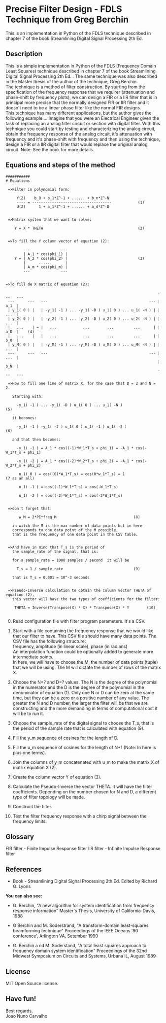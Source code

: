 # Precise Filter Design - FDLS Technique from Greg Berchin
This is an implementation in Python of the FDLS technique described in chapter 7 of the book Streamlining Digital Signal Processing 2th Ed.   

## Description
This is a simple implementation in Python of the FDLS (Frequency Domain Least Squares) technique described in chapter 7 of the book Streamlining Digital Signal Processing 2th Ed. . The same technique was also described in the Master thesis of the author of the technique, Greg Berchin. <br>
The technique is a method of filter construction. By starting from the specification of the frequency response that we requirer (attenuation and phase-shift by frequency plots), we can design a FIR or a IIR filter that is in principal more precise that the normally designed FIR or IIR filter and it doesn't need to be a linear phase filter like the normal FIR designs. <br>
This technique has many different applications, but the author gives the following example ... Imagine that you were an Electrical Engineer given the task of replacing an analog filter circuit or section with digital filter. With this technique you could start by testing and characterizing the analog circuit, obtain the frequency response of the analog circuit, it's attenuation with frequency and it's phase-shift with frequency and then using the technique, design a FIR or a IIR digital filter that would replace the original analog circuit. 
Note: See the book for more details. <br>

## Equations and steps of the method

```
###########
# Equations

 =>Filter in polynomial form:

     Y(Z)    b_0 + b_1*Z^-1 + ...... + b_n*Z^-N
     ---- = ------------------------------------            (1)
     U(Z)      1 + a_1*Z^-1 + ...... + a_d*Z^-D

 
 =>Matrix system that we want to solve:

    Y = X * THETA                                           (2)

 
 =>To fill the Y column vector of equation (2):
 
        ---              --- 
        | A_1 * cos(phi_1) |
    Y = | A_2 * cos(phi_2) |                                (3)
        |      ......      |
        | A_m * cos(phi_m) |
        ---              ---


=>To fill de X matrix of equation (2):

                                                                     ---   ---
 ---      ---   ---                                              --- |  a_1  |
 | y_1( 0 ) |   | -y_1( -1 ) ... -y_1( -D ) u_1( 0 ) ... u_1( -N ) | |  ...  |
 | y_2( 0 ) |   | -y_2( -1 ) ... -y_2( -D ) u_2( 0 ) ... u_2( -N ) | |  ...  |
 |   ...    | = |   ...            ...        ...         ...      | |  a_D  |    (4)
 |   ...    |   |   ...            ...        ...         ...      | |  b_0  | 
 | y_M( 0 ) |   | -y_M( -1 ) ... -y_M( -D ) u_M( 0 ) ... u_M( -N ) | |  ...  |
 ---      ---   ---                                              --- |  ...  |
                                                                     |  b_N  |
                                                                     ---   ---

 =>How to fill one line of matrix X, for the case that D = 2 and N = 2.

   Starting with:

     -y_1( -1 ) ... -y_1( -D ) u_1( 0 ) ... u_1( -N )                    (5)

   it becomes:

     -y_1( -1 ) -y_1( -2 ) u_1( 0 ) u_1( -1 ) u_1( -2 )                  (6)

   and that then becomes:

     -y_1( -1 ) = A_1 * cos((-1)*W_1*T_s + phi_1) = -A_1 * cos(-W_1*T_s + phi_1)

     -y_1( -2 ) = A_1 * cos((-2)*W_2*T_s + phi_2) = -A_1 * cos(-W_2*T_s + phi_2)

      u_1( 0 ) = cos((0)*W_1*T_s) = cos(0*w_1*T_s) = 1                           (7 as an all)

      u_1( -1 ) = cos((-1)*W_1*T_s) = cos(-W_1*T_s)

      u_1( -2 ) = cos((-2)*W_1*T_s) = cos(-2*W_1*T_s)


 =>don't forget that:

      w_M = 2*PI*freq_M                                   (8) 

   in witch the M is the max number of data points but in here
   corresponds to one data point of the M possible, 
   that is the frequency of one data point in the CSV table.


 =>And have in mind that T_s is the period of
   the sample_rate of the signal, that is:

   for a sample_rate = 1000 samples / second  it will be
    
     T_s = 1 / sample_rate                                (9)
   
   that is T_s = 0.001 = 10^-3 seconds 


 =>Pseudo-Inverse calculation to obtain the column vector THETA of equation (2),
   this vector will have the two types of coefficients for the filter:

    THETA ≈ Inverse(Transpose(X) * X) * Transpose(X) * Y        (10)


```

0. Read configuration file with filter program parameters. It's a CSV.

1. Start with a file containing the frequency response that we would like that our filter to have. This CSV file should have many data points. The CSV file has the following structure: <br>
frequency, amplitude (in linear scale), phase (in radians) <br>
An interpolation function could be optionally added to generate more intermediate points. <br>
In here, we will have to choose the M, the number of data points (tuple) that we will be using. The M will dictate the number of rows of the matrix X.

2. Choose the N=? and D=? values. The N is the degree of the polynomial in the numerator and the D is the degree of the polynomial in the denominator of equation (1). Only one N or D can be zero at the same time, but they can be a zero or a positive number of any value. The greater the N and D number, the larger the filter will be that we are constructing and the more demanding in terms of computational cost it will be to run it.

3. Choose the sample_rate of the digital signal to choose the T_s, that is the period of the sample rate that is calculated with equation (9).

4. Fill the y_m sequence of cosines for the length of D.

5. Fill the u_m sequence of cosines for the length of N+1 (Note: In here is plus one terms).

6. Join the columns of y_m concatenated with u_m to make the matrix X of matrix equation X (2).

7. Create the column vector Y of equation (3).

8. Calculate the Pseudo-Inverse the vector THETA. It will have the filter coefficients. Depending on the number chosen for N and D, a different type of filter topology will be made.

9. Construct the filter.

10. Test the filter frequency response with a chirp signal between the frequency limits. 


## Glossary
FIR filter - Finite Impulse Response filter 
IIR filter - Infinite Impulse Response filter

## References
* Book - Streamlining Digital Signal Processing 2th Ed.
  Edited by Richard G. Lyons

**You can also see:** <br>

* G. Berchin, "A new algorithm for system identification from frequency response information" Master's Thesis, University of California-Davis, 1988

* G Berchin and M. Soderstrand, "A transform-domain least-squares beamforming technique" Proceedings of the IEEE Oceans '90 conference', Arlington VA, Setember 1990

* G. Berchin a nd M. Soderstand, "A total least squares approach to frequency domain system identification" Proceedings of the 32nd Midwest Symposium on Circuits and Systems, Urbana IL, August 1989  

## License
MIT Open Source license.

## Have fun!
Best regards, <br>
Joao Nuno Carvalho 